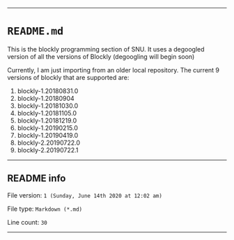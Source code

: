 ***

# `README.md`

This is the blockly programming section of SNU. It uses a degoogled version of all the versions of Blockly (degoogling will begin soon)

Currently, I am just importing from an older local repository. The current 9 versions of blockly that are supported are:

1. blockly-1.20180831.0
2. blockly-1.20180904
3. blockly-1.20181030.0
4. blockly-1.20181105.0
5. blockly-1.20181219.0
6. blockly-1.20190215.0
7. blockly-1.20190419.0
8. blockly-2.20190722.0
9. blockly-2.20190722.1

***

## README info

File version: `1 (Sunday, June 14th 2020 at 12:02 am)`

File type: `Markdown (*.md)`

Line count: `30`

***
